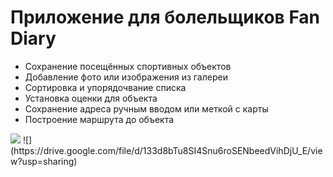 # Приложение для болельщиков Fan Diary
- Сохранение посещённых спортивных объектов
- Добавление фото или изображения из галереи
- Сортировка и упорядочвание списка
- Установка оценки для объекта
- Сохранение адреса ручным вводом или меткой с карты
- Построение маршрута до объекта


<img src="https://lh3.google.com/u/0/d/133d8bTu8SI4Snu6roSENbeedVihDjU_E=w1860-h927-iv1">
![](https://drive.google.com/file/d/133d8bTu8SI4Snu6roSENbeedVihDjU_E/view?usp=sharing)
